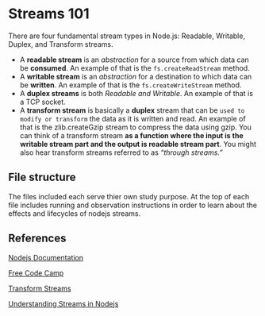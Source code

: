 # Streams 101

There are four fundamental stream types in Node.js: 
Readable, Writable, Duplex, and Transform streams.

- A **readable stream** is an *abstraction* for a source from which data can be **consumed**. An example of that is the `fs.createReadStream` method.
- A **writable stream** is an *abstraction* for a destination to which data can be **written**. An example of that is the `fs.createWriteStream` method.
- A **duplex streams** is both *Readable and Writable*. An example of that is a TCP socket.
- A **transform stream** is basically a **duplex** stream that can be `used to modify or transform` the data as it is written and read. An example of that is the zlib.createGzip stream to compress the data using gzip. You can think of a transform stream **as a function where the input is the writable stream part and the output is readable stream part**. You might also hear transform streams referred to as *“through streams.”*

## File structure

The files included each serve thier own study purpose. At the top of each file includes running and observation instructions in order to learn about the effects and lifecycles of nodejs streams.

## References

[Nodejs Documentation](https://www.notion.so/Learn-about-nodejs-streams-f16424da12474be988afe2dc45934b30#1d8732a1812f43cbad12222cd9685dd6)

[Free Code Camp](https://www.notion.so/Learn-about-nodejs-streams-f16424da12474be988afe2dc45934b30#aab12fd4ab6047e28cffcab12206f4f3)

[Transform Streams](https://www.notion.so/Learn-about-nodejs-streams-f16424da12474be988afe2dc45934b30#b7023a0b6d6e4378b34fd26dab6b1e0e)

[Understanding Streams in Nodejs](https://nodesource.com/blog/understanding-streams-in-nodejs/)